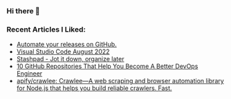 ### Hi there 👋

<!--
**AporiaAviel/AporiaAviel** is a ✨ _special_ ✨ repository because its `README.md` (this file) appears on your GitHub profile.

Here are some ideas to get you started:

- 🔭 I’m currently working on ...
- 🌱 I’m currently learning ...
- 👯 I’m looking to collaborate on ...
- 🤔 I’m looking for help with ...
- 💬 Ask me about ...
- 📫 How to reach me: ...
- 😄 Pronouns: ...
- ⚡ Fun fact: ...
-->

### Recent Articles I Liked:
<!-- daily.dev BOOKMARKS:START -->
- [Automate your releases on GitHub.](https://app.daily.dev/posts/QTzl8rLK2?utm_source=rss&utm_medium=bookmarks&utm_campaign=hkZyw3MsbnmTEcaw1gWnR)
- [Visual Studio Code August 2022](https://app.daily.dev/posts/Z1gq4iPFT?utm_source=rss&utm_medium=bookmarks&utm_campaign=hkZyw3MsbnmTEcaw1gWnR)
- [Stashpad - Jot it down, organize later](https://app.daily.dev/posts/Dm6Q_qYsF?utm_source=rss&utm_medium=bookmarks&utm_campaign=hkZyw3MsbnmTEcaw1gWnR)
- [10 GitHub Repositories That Help You Become A Better DevOps Engineer](https://app.daily.dev/posts/bQ6bDwQJS?utm_source=rss&utm_medium=bookmarks&utm_campaign=hkZyw3MsbnmTEcaw1gWnR)
- [apify/crawlee: Crawlee—A web scraping and browser automation library for Node.js that helps you build reliable crawlers. Fast.](https://app.daily.dev/posts/-c8AAT_4l?utm_source=rss&utm_medium=bookmarks&utm_campaign=hkZyw3MsbnmTEcaw1gWnR)
<!-- daily.dev BOOKMARKS:END -->
